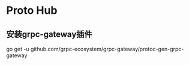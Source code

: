 # Proto Hub

## 安装grpc-gateway插件
go get -u github.com/grpc-ecosystem/grpc-gateway/protoc-gen-grpc-gateway
